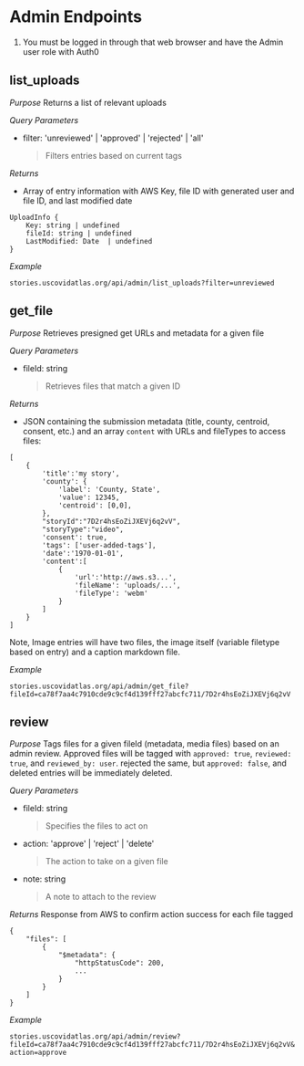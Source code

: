 # Admin Endpoints

1. You must be logged in through that web browser and have the Admin user role
   with Auth0

## list_uploads

_Purpose_ Returns a list of relevant uploads

_Query Parameters_

- filter: 'unreviewed' | 'approved' | 'rejected' | 'all'
  > Filters entries based on current tags

_Returns_

- Array of entry information with AWS Key, file ID with generated user and file
  ID, and last modified date

```
UploadInfo {
	Key: string | undefined
	fileId: string | undefined
	LastModified: Date  | undefined
}
```

_Example_

`stories.uscovidatlas.org/api/admin/list_uploads?filter=unreviewed`

## get_file

_Purpose_ Retrieves presigned get URLs and metadata for a given file

_Query Parameters_

- fileId: string
  > Retrieves files that match a given ID

_Returns_

- JSON containing the submission metadata (title, county, centroid, consent,
  etc.) and an array `content` with URLs and fileTypes to access files:

```
[
    {
        'title':'my story',
        'county': {
            'label': 'County, State',
            'value': 12345,
            'centroid': [0,0],
        },
        "storyId":"7D2r4hsEoZiJXEVj6q2vV",
        "storyType":"video",
        'consent': true,
        'tags': ['user-added-tags'],
        'date':'1970-01-01',
        'content':[
            {
                'url':'http://aws.s3...',
                'fileName': 'uploads/...',
                'fileType': 'webm'
            }
        ]
    }
]
```

Note, Image entries will have two files, the image itself (variable filetype
based on entry) and a caption markdown file.

_Example_

`stories.uscovidatlas.org/api/admin/get_file?fileId=ca78f7aa4c7910cde9c9cf4d139fff27abcfc711/7D2r4hsEoZiJXEVj6q2vV`

## review

_Purpose_ Tags files for a given fileId (metadata, media files) based on an
admin review. Approved files will be tagged with `approved: true`,
`reviewed: true`, and `reviewed_by: user`. rejected the same, but
`approved: false`, and deleted entries will be immediately deleted.

_Query Parameters_

- fileId: string
  > Specifies the files to act on
- action: 'approve' | 'reject' | 'delete'
  > The action to take on a given file
- note: string
  > A note to attach to the review

_Returns_ Response from AWS to confirm action success for each file tagged

```
{
    "files": [
        {
            "$metadata": {
                "httpStatusCode": 200,
                ...
            }
        }
    ]
}
```

_Example_

`stories.uscovidatlas.org/api/admin/review?fileId=ca78f7aa4c7910cde9c9cf4d139fff27abcfc711/7D2r4hsEoZiJXEVj6q2vV&action=approve`

